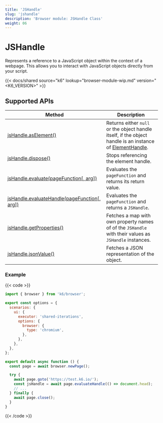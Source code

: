 ```yaml
---
title: 'JSHandle'
slug: 'jshandle'
description: 'Browser module: JSHandle Class'
weight: 06
---
```


# JSHandle

Represents a reference to a JavaScript object within the context of a webpage. This allows you to interact with JavaScript objects directly from your script.

{{< docs/shared source="k6" lookup="browser-module-wip.md" version="<K6_VERSION>" >}}

## Supported APIs

| Method                                                                                                                                                  | Description                                                                                                                                                                                                |
| ------------------------------------------------------------------------------------------------------------------------------------------------------- | ---------------------------------------------------------------------------------------------------------------------------------------------------------------------------------------------------------- |
| [jsHandle.asElement()](https://grafana.com/docs/k6/<K6_VERSION>/javascript-api/k6-browser/jshandle/aselement)                              | Returns either `null` or the object handle itself, if the object handle is an instance of [ElementHandle](https://grafana.com/docs/k6/<K6_VERSION>/javascript-api/k6-browser/elementhandle/). |
| [jsHandle.dispose()](https://grafana.com/docs/k6/<K6_VERSION>/javascript-api/k6-browser/jshandle/dispose)                                  | Stops referencing the element handle.                                                                                                                                                                      |
| [jsHandle.evaluate(pageFunction[, arg])](https://grafana.com/docs/k6/<K6_VERSION>/javascript-api/k6-browser/jshandle/evaluate)             | Evaluates the `pageFunction` and returns its return value.                                                                                                                                                 |
| [jsHandle.evaluateHandle(pageFunction[, arg])](https://grafana.com/docs/k6/<K6_VERSION>/javascript-api/k6-browser/jshandle/evaluatehandle) | Evaluates the `pageFunction` and returns a `JSHandle`.                                                                                                                                                     |
| [jsHandle.getProperties()](https://grafana.com/docs/k6/<K6_VERSION>/javascript-api/k6-browser/jshandle/getproperties)                      | Fetches a map with own property names of of the `JSHandle` with their values as `JSHandle` instances.                                                                                                      |
| [jsHandle.jsonValue()](https://grafana.com/docs/k6/<K6_VERSION>/javascript-api/k6-browser/jshandle/jsonvalue)                              | Fetches a JSON representation of the object.                                                                                                                                                               |

### Example

{{< code >}}

<!-- eslint-skip -->

```javascript
import { browser } from 'k6/browser';

export const options = {
  scenarios: {
    ui: {
      executor: 'shared-iterations',
      options: {
        browser: {
          type: 'chromium',
        },
      },
    },
  },
};

export default async function () {
  const page = await browser.newPage();

  try {
    await page.goto('https://test.k6.io/');
    const jsHandle = await page.evaluateHandle(() => document.head);
    // ...
  } finally {
    await page.close();
  }
}
```

{{< /code >}}
